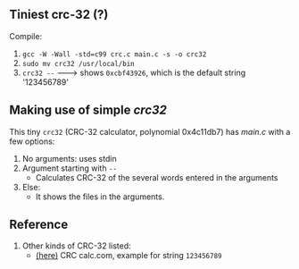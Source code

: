 ## Tiniest crc-32 (?)
Compile:
1. `gcc -W -Wall -std=c99 crc.c main.c -s -o crc32`
1. `sudo mv crc32 /usr/local/bin`
1. `crc32 --` ---> shows `0xcbf43926`, which is the default string '123456789'

## Making use of simple _crc32_
This tiny `crc32` (CRC-32 calculator, polynomial 0x4c11db7) has _main.c_ with a few options:
1. No arguments: uses stdin
1. Argument starting with `--`
   + Calculates CRC-32 of the several words entered in the arguments
1. Else:
   + It shows the files in the arguments.

## Reference
1. Other kinds of CRC-32 listed:
   * [(here)](https://crccalc.com/?crc=123456789&method=CRC-32/ISO-HDLC&datatype=ascii&outtype=hex) CRC calc.com, example for string `123456789`
